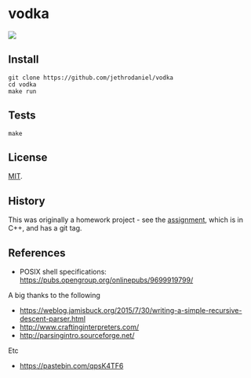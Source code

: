# vodka

![](https://github.com/jethrodaniel/vodka/workflows/build/badge.svg)

## Install

```
git clone https://github.com/jethrodaniel/vodka
cd vodka
make run
```

## Tests

```
make
```

## License

[MIT](LICENSE).

## History

This was originally a homework project - see the [assignment](docs/assignment.pdf), which is in C++, and has a git tag.

## References

- POSIX shell specifications: https://pubs.opengroup.org/onlinepubs/9699919799/

A big thanks to the following

- https://weblog.jamisbuck.org/2015/7/30/writing-a-simple-recursive-descent-parser.html
- http://www.craftinginterpreters.com/
- http://parsingintro.sourceforge.net/

Etc

- https://pastebin.com/qpsK4TF6
